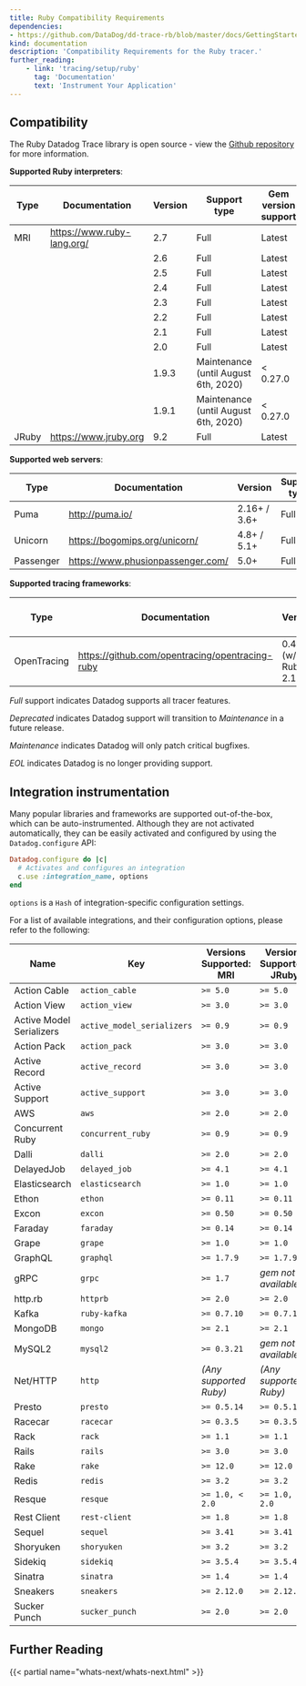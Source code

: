 ```yaml
---
title: Ruby Compatibility Requirements
dependencies:
- https://github.com/DataDog/dd-trace-rb/blob/master/docs/GettingStarted.md
kind: documentation
description: 'Compatibility Requirements for the Ruby tracer.'
further_reading:
    - link: 'tracing/setup/ruby'
      tag: 'Documentation'
      text: 'Instrument Your Application'
---
```


## Compatibility

The Ruby Datadog Trace library is open source - view the [Github repository][1] for more information.

**Supported Ruby interpreters**:

| Type  | Documentation              | Version | Support type                         | Gem version support |
| ----- | -------------------------- | -----   | ------------------------------------ | ------------------- |
| MRI   | https://www.ruby-lang.org/ | 2.7     | Full                                 | Latest              |
|       |                            | 2.6     | Full                                 | Latest              |
|       |                            | 2.5     | Full                                 | Latest              |
|       |                            | 2.4     | Full                                 | Latest              |
|       |                            | 2.3     | Full                                 | Latest              |
|       |                            | 2.2     | Full                                 | Latest              |
|       |                            | 2.1     | Full                                 | Latest              |
|       |                            | 2.0     | Full                                 | Latest              |
|       |                            | 1.9.3   | Maintenance (until August 6th, 2020) | < 0.27.0            |
|       |                            | 1.9.1   | Maintenance (until August 6th, 2020) | < 0.27.0            |
| JRuby | https://www.jruby.org      | 9.2     | Full                                | Latest              |

**Supported web servers**:

| Type      | Documentation                     | Version      | Support type |
| --------- | --------------------------------- | ------------ | ------------ |
| Puma      | http://puma.io/                   | 2.16+ / 3.6+ | Full         |
| Unicorn   | https://bogomips.org/unicorn/     | 4.8+ / 5.1+  | Full         |
| Passenger | https://www.phusionpassenger.com/ | 5.0+         | Full         |

**Supported tracing frameworks**:

| Type        | Documentation                                   | Version               | Gem version support |
| ----------- | ----------------------------------------------- | --------------------- | ------------------- |
| OpenTracing | https://github.com/opentracing/opentracing-ruby | 0.4.1+ (w/ Ruby 2.1+) | >= 0.16.0           |

*Full* support indicates Datadog supports all tracer features.

*Deprecated* indicates Datadog support will transition to *Maintenance* in a future release.

*Maintenance* indicates Datadog will only patch critical bugfixes.

*EOL* indicates Datadog is no longer providing support.

## Integration instrumentation

Many popular libraries and frameworks are supported out-of-the-box, which can be auto-instrumented. Although they are not activated automatically, they can be easily activated and configured by using the `Datadog.configure` API:

```ruby
Datadog.configure do |c|
  # Activates and configures an integration
  c.use :integration_name, options
end
```

`options` is a `Hash` of integration-specific configuration settings.

For a list of available integrations, and their configuration options, please refer to the following:

 | Name                     | Key                        | Versions Supported: MRI  | Versions Supported: JRuby | How to configure                    | Gem source                                                                     |
 | ------------------------ | -------------------------- | ------------------------ | --------------------------| ----------------------------------- | ------------------------------------------------------------------------------ |
 | Action Cable             | `action_cable`             | `>= 5.0`                 | `>= 5.0`                  | *[Link][2]*             | *[Link][3]*                |
 | Action View              | `action_view`              | `>= 3.0`                 | `>= 3.0`                  | *[Link][4]*              | *[Link][5]*                 |
 | Active Model Serializers | `active_model_serializers` | `>= 0.9`                 | `>= 0.9`                  | *[Link][6]*  | *[Link][7]*                |
 | Action Pack              | `action_pack`              | `>= 3.0`                 | `>= 3.0`                  | *[Link][8]*              | *[Link][9]*                |
 | Active Record            | `active_record`            | `>= 3.0`                 | `>= 3.0`                  | *[Link][10]*            | *[Link][11]*               |
 | Active Support           | `active_support`           | `>= 3.0`                 | `>= 3.0`                  | *[Link][12]*            | *[Link][13]*             |
 | AWS                      | `aws`                      | `>= 2.0`                 | `>= 2.0`                  | *[Link][14]*                     | *[Link][15]*                                   |
 | Concurrent Ruby          | `concurrent_ruby`          | `>= 0.9`                 | `>= 0.9`                  | *[Link][16]*          | *[Link][17]*                 |
 | Dalli                    | `dalli`                    | `>= 2.0`                 | `>= 2.0`                  | *[Link][18]*                   | *[Link][19]*                               |
 | DelayedJob               | `delayed_job`              | `>= 4.1`                 | `>= 4.1`                  | *[Link][20]*               | *[Link][21]*                        |
 | Elasticsearch            | `elasticsearch`            | `>= 1.0`                 | `>= 1.0`                  | *[Link][22]*             | *[Link][23]*                        |
 | Ethon                    | `ethon`                    | `>= 0.11`                | `>= 0.11`                 | *[Link][24]*                    | *[Link][25]*                                  |
 | Excon                    | `excon`                    | `>= 0.50`                | `>= 0.50`                 | *[Link][26]*                   | *[Link][27]*                                       |
 | Faraday                  | `faraday`                  | `>= 0.14`                | `>= 0.14`                 | *[Link][28]*                   | *[Link][29]*                                 |
 | Grape                    | `grape`                    | `>= 1.0`                 | `>= 1.0`                  | *[Link][30]*                    | *[Link][31]*                                  |
 | GraphQL                  | `graphql`                  | `>= 1.7.9`               | `>= 1.7.9`                | *[Link][32]*                  | *[Link][33]*                             |
 | gRPC                     | `grpc`                     | `>= 1.7`                 | *gem not available*       | *[Link][34]*                     | *[Link][35]*                   |
 | http.rb                  | `httprb`                   | `>= 2.0`                 | `>= 2.0`                  | *[Link][36]*                   | *[Link][37]*                                        |
 | Kafka                    | `ruby-kafka`               | `>= 0.7.10`              | `>= 0.7.10`               | *[Link][38]*                    | *[Link][39]*                                |
 | MongoDB                  | `mongo`                    | `>= 2.1`                 | `>= 2.1`                  | *[Link][40]*                   | *[Link][41]*                         |
 | MySQL2                   | `mysql2`                   | `>= 0.3.21`              | *gem not available*       | *[Link][42]*                    | *[Link][43]*                                  |
 | Net/HTTP                 | `http`                     | *(Any supported Ruby)*   | *(Any supported Ruby)*    | *[Link][44]*                 | *[Link][45]* |
 | Presto                   | `presto`                   | `>= 0.5.14`              | `>= 0.5.14`               | *[Link][46]*                  |*[Link][47]*                  |
 | Racecar                  | `racecar`                  | `>= 0.3.5`               | `>= 0.3.5`                | *[Link][48]*                   | *[Link][49]*                                |
 | Rack                     | `rack`                     | `>= 1.1`                 | `>= 1.1`                  | *[Link][50]*                     | *[Link][51]*                                         |
 | Rails                    | `rails`                    | `>= 3.0`                 | `>= 3.0`                  | *[Link][52]*                     | *[Link][53]*                                       |
 | Rake                     | `rake`                     | `>= 12.0`                | `>= 12.0`                 | *[Link][54]*                     | *[Link][55]*                                         |
 | Redis                    | `redis`                    | `>= 3.2`                 | `>= 3.2`                  | *[Link][56]*                     | *[Link][57]*                                     |
 | Resque                   | `resque`                   | `>= 1.0, < 2.0`          | `>= 1.0, < 2.0`           | *[Link][58]*                  | *[Link][59]*                                     |
 | Rest Client              | `rest-client`              | `>= 1.8`                 | `>= 1.8`                  | *[Link][60]*               | *[Link][61]*                           |
 | Sequel                   | `sequel`                   | `>= 3.41`                | `>= 3.41`                 | *[Link][62]*                   | *[Link][63]*                                 |
 | Shoryuken                | `shoryuken`                | `>= 3.2`                 | `>= 3.2`                  | *[Link][64]*                | *[Link][65]*                                  |
 | Sidekiq                  | `sidekiq`                  | `>= 3.5.4`               | `>= 3.5.4`                | *[Link][66]*                | *[Link][67]*                                    |
 | Sinatra                  | `sinatra`                  | `>= 1.4`                 | `>= 1.4`                  | *[Link][68]*                  | *[Link][69]*                                   |
 | Sneakers                 | `sneakers`                 | `>= 2.12.0`              | `>= 2.12.0`               | *[Link][70]*                  | *[Link][71]*                                    |
 | Sucker Punch             | `sucker_punch`             | `>= 2.0`                 | `>= 2.0`                  | *[Link][72]*             | *[Link][73]*                       |

## Further Reading

{{< partial name="whats-next/whats-next.html" >}}

[1]: https://github.com/DataDog/dd-trace-rb
[2]: /tracing/setup/ruby/#action-cable
[3]: https://github.com/rails/rails/tree/master/actioncable
[4]: /tracing/setup/ruby/#action-view
[5]: https://github.com/rails/rails/tree/master/actionview
[6]: /tracing/setup/ruby/#active-model-serializers
[7]: https://github.com/rails-api/active_model_serializers
[8]: /tracing/setup/ruby/#action-pack
[9]: https://github.com/rails/rails/tree/master/actionpack
[10]: /tracing/setup/ruby/#active-record
[11]: https://github.com/rails/rails/tree/master/activerecord
[12]: /tracing/setup/ruby/#active-support
[13]: https://github.com/rails/rails/tree/master/activesupport
[14]: /tracing/setup/ruby/#aws
[15]: https://github.com/aws/aws-sdk-ruby
[16]: /tracing/setup/ruby/#concurrent-ruby
[17]: https://github.com/ruby-concurrency/concurrent-ruby
[18]: /tracing/setup/ruby/#dalli
[19]: https://github.com/petergoldstein/dalli
[20]: /tracing/setup/ruby/#delayedjob
[21]: https://github.com/collectiveidea/delayed_job
[22]: /tracing/setup/ruby/#elasticsearch
[23]: https://github.com/elastic/elasticsearch-ruby
[24]: /tracing/setup/ruby/#ethon
[25]: https://github.com/typhoeus/ethon
[26]: /tracing/setup/ruby/#excon
[27]: https://github.com/excon/excon
[28]: /tracing/setup/ruby/#faraday
[29]: https://github.com/lostisland/faraday
[30]: /tracing/setup/ruby/#grape
[31]: https://github.com/ruby-grape/grape
[32]: /tracing/setup/ruby/#graphql
[33]: https://github.com/rmosolgo/graphql-ruby
[34]: /tracing/setup/ruby/#grpc
[35]: https://github.com/grpc/grpc/tree/master/src/rubyc
[36]: https://github.com/httprb/http
[37]: /tracing/setup/ruby/#http.rb
[38]: https://github.com/zendesk/ruby-kafka
[39]: /tracing/setup/ruby/#kafka
[40]: /tracing/setup/ruby/#mongodb
[41]: https://github.com/mongodb/mongo-ruby-driver
[42]: /tracing/setup/ruby/#mysql2
[43]: https://github.com/brianmario/mysql2
[44]: /tracing/setup/ruby/#nethttp
[45]: https://ruby-doc.org/stdlib-2.4.0/libdoc/net/http/rdoc/Net/HTTP.html
[46]: /tracing/setup/ruby/#presto
[47]: https://github.com/treasure-data/presto-client-ruby
[48]: /tracing/setup/ruby/#racecar
[49]: https://github.com/zendesk/racecar
[50]: /tracing/setup/ruby/#rack
[51]: https://github.com/rack/rack
[52]: /tracing/setup/ruby/#rails
[53]: https://github.com/rails/rails
[54]: /tracing/setup/ruby/#rake
[55]: https://github.com/ruby/rake
[56]: /tracing/setup/ruby/#redis
[57]: https://github.com/redis/redis-rb
[58]: /tracing/setup/ruby/#resque
[59]: https://github.com/resque/resque
[60]: /tracing/setup/ruby/#rest-client
[61]: https://github.com/rest-client/rest-client
[62]: /tracing/setup/ruby/#sequel
[63]: https://github.com/jeremyevans/sequel
[64]: /tracing/setup/ruby/#shoryuken
[65]: https://github.com/phstc/shoryuken
[66]: /tracing/setup/ruby/#sidekiq
[67]: https://github.com/mperham/sidekiq
[68]: /tracing/setup/ruby/#sinatra
[69]: https://github.com/sinatra/sinatra
[70]: https://github.com/jondot/sneakers
[71]: /tracing/setup/ruby/#sneakers
[72]: /tracing/setup/ruby/#sucker-punch
[73]: https://github.com/brandonhilkert/sucker_punch
